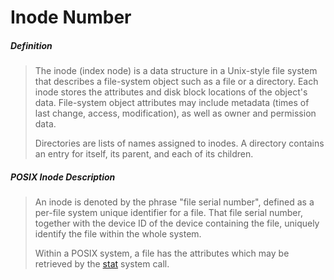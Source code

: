 # Inode Number

##### Definition

> The inode (index node) is a data structure in a Unix-style file system that describes a file-system object such as a file or a directory. Each inode stores the attributes and disk block locations of the object's data. File-system object attributes may include metadata (times of last change, access, modification), as well as owner and permission data.
>
> Directories are lists of names assigned to inodes. A directory contains an entry for itself, its parent, and each of its children.

##### POSIX Inode Description

> An inode is denoted by the phrase "file serial number", defined as a per-file system unique identifier for a file. That file serial number, together with the device ID of the device containing the file, uniquely identify the file within the whole system.
>
> Within a POSIX system, a file has the attributes which may be retrieved by the [stat]() system call.

